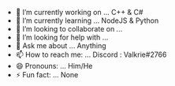 

- 🔭 I’m currently working on ... C++ & C#
- 🌱 I’m currently learning ... NodeJS & Python
- 👯 I’m looking to collaborate on ...
- 🤔 I’m looking for help with ...
- 💬 Ask me about ... Anything
- 📫 How to reach me: ... Discord : Valkrie#2766
- 😄 Pronouns: ... Him/He
- ⚡ Fun fact: ... None

